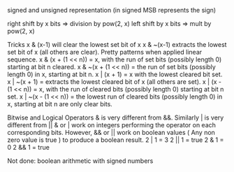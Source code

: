 signed and unsigned representation (in signed MSB represents the sign)

right shift by x bits => division by pow(2, x)
left shift by x bits => mult by pow(2, x)


Tricks
 x & (x-1) will clear the lowest set bit of x
 x & ~(x-1) extracts the lowest set bit of x (all others are clear). Pretty patterns when applied linear sequence.
 x & (x + (1 << n)) = x, with the run of set bits (possibly length 0) starting at bit n cleared.
 x & ~(x + (1 << n)) = the run of set bits (possibly length 0) in x, starting at bit n.
 x | (x + 1) = x with the lowest cleared bit set.
 x | ~(x + 1) = extracts the lowest cleared bit of x (all others are set).
 x | (x - (1 << n)) = x, with the run of cleared bits (possibly length 0) starting at bit n set.
 x | ~(x - (1 << n)) = the lowest run of cleared bits (possibly length 0) in x, starting at bit n are  only clear bits.


Bitwise and Logical Operators
 & is very different from &&. Similarly | is very different from ||
 & or | work on integers performing the operator on each corresponding bits. However, && or || work on boolean values ( Any non zero value is true ) to produce a boolean result.
 2  |   1  = 3
 2  ||  1  = true
 2   &  1  =  0
 2  &&  1  = true

Not done:
boolean arithmetic with signed numbers
